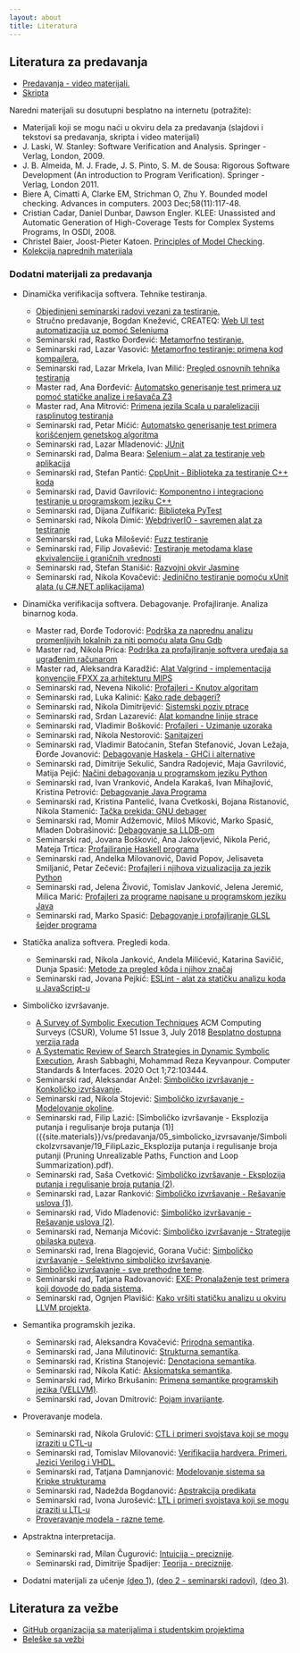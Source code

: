 ```yaml
---
layout: about
title: Literatura
---
```


##  Literatura za predavanja
- [Predavanja - video materijali.](https://www.youtube.com/playlist?list=PL9YwiYfLWcwyVHH5ycdvghwZMKPeONgB5)
- [Skripta]({{site.poincare-vs}}/verifikacija_softvera.pdf)

Naredni materijali su dosutupni besplatno na internetu (potražite):
- Materijali koji se mogu naći u okviru dela za predavanja (slajdovi i tekstovi sa predavanja, skripta i video materijali)
- J. Laski, W. Stanley: Software Verification and Analysis. Springer - Verlag, London, 2009.
- J. B. Almeida, M. J. Frade, J. S. Pinto, S. M. de Sousa: Rigorous Software Development (An introduction to Program Verification). Springer - Verlag, London 2011.
- Biere A, Cimatti A, Clarke EM, Strichman O, Zhu Y. Bounded model checking. Advances in computers. 2003 Dec;58(11):117-48.
- Cristian Cadar, Daniel Dunbar, Dawson Engler. KLEE: Unassisted and Automatic Generation of High-Coverage Tests for Complex Systems Programs, In OSDI, 2008.
- Christel Baier, Joost-Pieter Katoen. [Principles of Model Checking](http://dahlan.unimal.ac.id/files/ebooks/2008%20Principles%20of%20Model%20Checking.pdf).
- [Kolekcija naprednih materijala](https://softwarefoundations.cis.upenn.edu/)

### Dodatni materijali za predavanja
* Dinamička verifikacija softvera. Tehnike testiranja.
    * [Objedinjeni seminarski radovi vezani za testiranje.]({{site.materials}}/vs/predavanja/testiranjeKolekcijaMaterijala.pdf)
    * Stručno predavanje, Bogdan Knežević, CREATEQ: [Web UI test automatizacija uz pomoć Seleniuma]({{site.materials}}/vs/predavanja/02_testiranjeAutomatizacijaSelenium.pptx)
    * Seminarski rad, Rastko Đorđević: [Metamorfno testiranje.]({{site.materials}}/vs/predavanja/02_testiranje/31_RastkoDjordjevic_MetamorfnoTestiranje.pdf)
    * Seminarski rad, Lazar Vasović: [Metamorfno testiranje: primena kod kompajlera.]({{site.materials}}/vs/predavanja/02_testiranje/32_LazarVasovic_EMI.pdf)
    * Seminarski rad, Lazar Mrkela, Ivan Milić: [Pregled osnovnih tehnika testiranja]({{site.materials}}/vs/predavanja/02_testiranje/09_TehnikeTestiranjaMrkelaMilic.pdf)
    * Master rad, Ana Đorđević: [Automatsko generisanje test primera uz pomoć statičke analize i rešavača Z3]({{site.materials}}/vs/predavanja/02_testiranje/MasterRadAnaDjordjevic.pdf)
    * Master rad, Ana Mitrović: [Primena jezila Scala u paralelizaciji rasplinutog testiranja]({{site.materials}}/vs/predavanja/02_testiranje/MasterRadAnaMitrovic.pdf)
    * Seminarski rad, Petar Mićić: [Automatsko generisanje test primera korišćenjem genetskog algoritma]({{site.materials}}/vs/predavanja/02_testiranje/01_PetarMicic_AGTCGA.pdf)
    * Seminarski rad, Lazar Mladenović: [JUnit]({{site.materials}}/vs/predavanja/02_testiranje/03_LazarMladenovic_JUnit.pdf)
    * Seminarski rad, Dalma Beara: [Selenium – alat za testiranje veb aplikacija]({{site.materials}}/vs/predavanja/02_testiranje/06_DalmaBeara_Selenium.pdf)
    * Seminarski rad, Stefan Pantić: [CppUnit - Biblioteka za testiranje C++ koda]({{site.materials}}/vs/predavanja/02_testiranje/07_StefanPantic_CppUnit.pdf)
    * Seminarski rad, David Gavrilović: [Komponentno i integraciono testiranje u programskom jeziku C++]({{site.materials}}/vs/predavanja/02_testiranje/08_DavidGavrilovic_KomponentnoIIntegracionoTestiranjeUProgramskomJezikuCPP.pdf)
    * Seminarski rad, Dijana Zulfikarić: [Biblioteka PyTest]({{site.materials}}/vs/predavanja/02_testiranje/09_DijanaZulfikaric_BibliotekaPyTest.pdf)
    * Seminarski rad, Nikola Dimić: [WebdriverIO - savremen alat za testiranje]({{site.materials}}/vs/predavanja/02_testiranje/10_NikolaDimic_WebdriverIO.pdf)
    * Seminarski rad, Luka Milošević: [Fuzz testiranje]({{site.materials}}/vs/predavanja/02_testiranje/11_LukaMilosevic_Fuzzing.pdf)
    * Seminarski rad, Filip Jovašević: [Testiranje metodama klase ekvivalencije i graničnih vrednosti]({{site.materials}}/vs/predavanja/02_testiranje/13_FilipJovasevic_Testiranje_metodama_klasa_ekvivalencije_i_granicnih_vrednosti.pdf)
    * Seminarski rad, Stefan Stanišić: [Razvojni okvir Jasmine]({{site.materials}}/vs/predavanja/02_testiranje/014_Stefan_Stanisic_Jasmine_Framework.pdf)
    * Seminarski rad, Nikola Kovačević: [Jedinično testiranje pomoću xUnit alata (u C#.NET aplikacijama)]({{site.materials}}/vs/predavanja/02_testiranje/16_NikolaKovacevic_xUnitTestiranje.pdf)

* Dinamička verifikacija softvera. Debagovanje. Profajliranje. Analiza binarnog koda.
    * Master rad, Đorđe Todorović: [Podrška za naprednu analizu promenljivih lokalnih za niti pomoću alata Gnu Gdb]({{site.materials}}/vs/predavanja/03_dinamicka_analiza/MasterRadDjordjeTodorovic.pdf)
    * Master rad, Nikola Prica: [Podrška za profajliranje softvera uređaja sa ugrađenim računarom]({{site.materials}}/vs/predavanja/03_dinamicka_analiza/MasterRadNikolaPrica.pdf)
    * Master rad, Aleksandra Karadžić: [Alat Valgrind - implementacija konvencije FPXX za arhitekturu MIPS]({{site.materials}}/vs/predavanja/03_dinamicka_analiza/MasterRadAleksandraKaradzic.pdf)
    * Seminarski rad, Nevena Nikolić: [Profajleri - Knutov algoritam]({{site.materials}}/vs/predavanja/03_dinamicka_analiza/03_NevenaNikolic_ProfajliranjeIvica.pdf)
    * Seminarski rad, Luka Kalinić: [Kako rade debageri?]({{site.materials}}/vs/predavanja/03_dinamicka_analiza/01_Luka_Kalinic_KakoRadeDebageri.pdf)
    * Seminarski rad, Nikola Dimitrijević: [Sistemski poziv ptrace]({{site.materials}}/vs/predavanja/03_dinamicka_analiza/02_NikolaDimitrijevic_Ptrace.pdf)
    * Seminarski rad, Srdan Lazarević: [Alat komandne linije strace]({{site.materials}}/vs/predavanja/03_dinamicka_analiza/02_SrdjanLazarevic_AlatKomandneLinijeStrace.pdf)
    * Seminarski rad, Vladimir Bošković: [Profajleri - Uzimanje uzoraka]({{site.materials}}/vs/predavanja/03_dinamicka_analiza/04_VladimirBoskovic_ProfajliranjeUzorkovanjem.pdf)
    * Seminarski rad, Nikola Nestorović: [Sanitajzeri]({{site.materials}}/vs/predavanja/03_dinamicka_analiza/05_NikolaNestorovic_SanitajzeriSvrha_i_mogucnosti.pdf)
    * Seminarski rad, Vladimir Batoćanin, Stefan Stefanović, Jovan Ležaja, Đorđe Jovanović: [Debagovanje Haskela - GHCi i alternative]({{site.materials}}/vs/predavanja/03_dinamicka_analiza/06_DebagovanjeHaskelPrograma_BatoćaninStefanovićLezajaJovanović.pdf)
    * Seminarski rad, Dimitrije Sekulić, Sandra Radojević, Maja Gavrilović, Matija Pejić: [Načini debagovanja u programskom jeziku Python]({{site.materials}}/vs/predavanja/03_dinamicka_analiza/07_DebagovanjePython_SekulicRadojevicGavrilovicPejic.pdf)
    * Seminarski rad, Ivan Vranković, Andela Karakaš, Ivan Mihajlović, Kristina Petrović: [Debagovanje Java Programa]({{site.materials}}/vs/predavanja/03_dinamicka_analiza/08_DebagovanjeJavaPrograma_VrankovicKarakasMihajlovicPetrovic.pdf)
    * Seminarski rad, Kristina Pantelić, Ivana Cvetkoski, Bojana Ristanović, Nikola Stamenić: [Tačka prekida: GNU debager]({{site.materials}}/vs/predavanja/03_dinamicka_analiza/09_GnuGdbDebager_PantelićCvetkoskiRistanovićStamenić.pdf)
    * Seminarski rad, Momir Adžemović, Miloš Miković, Marko Spasić, Mladen Dobrašinović: [Debagovanje sa LLDB-om]({{site.materials}}/vs/predavanja/03_dinamicka_analiza/10_LLDBDebager_AdzemovicMikovicSpasicDobrasinovic.pdf)
    * Seminarski rad, Jovana Bošković, Ana Jakovljević, Nikola Perić, Mateja Trtica: [Profajliranje Haskell programa]({{site.materials}}/vs/predavanja/03_dinamicka_analiza/11_ProfajliranjeHaskell_TrticaJakovljevicBoskovicPeric.pdf)
    * Seminarski rad, Andelka Milovanović, David Popov, Jelisaveta Smiljanić, Petar Zečević: [Profajleri i njihova vizualizacija za jezik Python]({{site.materials}}/vs/predavanja/03_dinamicka_analiza/12_ProfajleriZaPython_ZecevicSmiljanicMilovanovicPopov.pdf)
    * Seminarski rad, Jelena Živović, Tomislav Janković, Jelena Jeremić, Milica Marić: [Profajleri za programe napisane u programskom jeziku Java]({{site.materials}}/vs/predavanja/03_dinamicka_analiza/13_ProfajliranjeJava_JankovicMaricZivovicJeremic.pdf)
    * Seminarski rad, Marko Spasić: [Debagovanje i profajliranje GLSL šejder programa]({{site.materials}}/vs/predavanja/03_dinamicka_analiza/14_GLSLdebagovanje_MarkoSpasic.pdf)

* Statička analiza softvera. Pregledi koda.
    * Seminarski rad, Nikola Janković, Andela Milićević, Katarina Savičić, Dunja Spasić: [Metode za pregled kôda i njihov značaj]({{site.materials}}/vs/predavanja/04_staticka_analiza_pregledi/01_PreglediKoda_JankovicMilicevicSavicicSpasic.pdf)
    * Seminarski rad, Jovana Pejkić: [ESLint - alat za statičku analizu koda u JavaScript-u]({{site.materials}}/vs/predavanja/04_staticka_analiza_pregledi/02_ESLintAlatZaStatickuAnalizuKodaUJavaScriptu_JovanaPejkic.pdf)

* Simboličko izvršavanje.
    * [A Survey of Symbolic Execution Techniques](https://dl.acm.org/citation.cfm?id=3182657) ACM Computing Surveys (CSUR), Volume 51 Issue 3, July 2018
        [Besplatno dostupna verzija rada](https://arxiv.org/pdf/1610.00502.pdf)
    * [A Systematic Review of Search Strategies in Dynamic Symbolic Execution](https://www.sciencedirect.com/science/article/abs/pii/S0920548919300066), Arash Sabbaghi, Mohammad Reza Keyvanpour. Computer Standards & Interfaces. 2020 Oct 1;72:103444.
    * Seminarski rad, Aleksandar Anžel: [Simboličko izvršavanje - Konkoličko izvršavanje]({{site.materials}}/vs/predavanja/05_simbolicko_izvrsavanje/SimbolickoIzvrsavanje/16_AleksandarAnžel_KonkoličkoIzvršavanje.pdf).
    * Seminarski rad, Nikola Stojević: [Simboličko izvršavanje - Modelovanje okoline]({{site.materials}}/vs/predavanja/05_simbolicko_izvrsavanje/SimbolickoIzvrsavanje/18_Nikola_Stojevic_ModelovanjeOkoline.pdf).
    * Seminarski rad, Filip Lazić: [Simboličko izvršavanje - Eksplozija putanja i regulisanje broja putanja (1)]({{site.materials}}/vs/predavanja/05_simbolicko_izvrsavanje/SimbolickoIzvrsavanje/19_FilipLazic_Eksplozija putanja i regulisanje broja putanji (Pruning Unrealizable Paths, Function and Loop Summarization).pdf).
    * Seminarski rad, Saša Cvetković: [Simboličko izvršavanje - Eksplozija putanja i regulisanje broja putanja (2)]({{site.materials}}/vs/predavanja/05_simbolicko_izvrsavanje/SimbolickoIzvrsavanje/21_SasaCvetkovic_EksplozijaPutanjaIRegulisanjeBrojaPutanji.pdf).
    * Seminarski rad, Lazar Ranković: [Simboličko izvršavanje - Rešavanje uslova (1)]({{site.materials}}/vs/predavanja/05_simbolicko_izvrsavanje/SimbolickoIzvrsavanje/22_ResavanjeUslovaUKontekstuSimbolickogIzvrsavanjaLazarRankovic.pdf).
    * Seminarski rad, Vido Mladenović: [Simboličko izvršavanje - Rešavanje uslova (2)]({{site.materials}}/vs/predavanja/05_simbolicko_izvrsavanje/SimbolickoIzvrsavanje/23_VidoMladenovic_ResavanjeUslova.pdf).
    * Seminarski rad, Nemanja Mićović: [Simboličko izvršavanje - Strategije obilaska puteva]({{site.materials}}/vs/predavanja/05_simbolicko_izvrsavanje/SimbolickoIzvrsavanje/26_NemanjaMicovic_StrategijeObilaskaPuteva.pdf).
    * Seminarski rad, Irena Blagojević, Gorana Vučić: [Simboličko izvršavanje - Selektivno simboličko izvršavanje]({{site.materials}}/vs/predavanja/05_simbolicko_izvrsavanje/SimbolickoIzvrsavanje/27_IrenaBlagojevicGoranaVucic_SelektivnoSimbolickoIzvrsavanje.pdf).
    * [Simboličko izvršavanje - sve prethodne teme]({{site.materials}}/vs/predavanja/05_simbolicko_izvrsavanje/SimbolickoIzvrsavanje.zip).
    * Seminarski rad, Tatjana Radovanović: [EXE: Pronalaženje test primera koji dovode do pada sistema]({{site.materials}}/vs/predavanja/05_simbolicko_izvrsavanje/SimbolickoIzvrsavanje/12_TatjanaRadovanovic_EXEAutomatskoGenerisanjeUlazaKojiProizvodePadSistema.pdf).
    * Seminarski rad, Ognjen Plavišić: [Kako vršiti statičku analizu u okviru LLVM projekta]({{site.materials}}/vs/predavanja/05_simbolicko_izvrsavanje/SimbolickoIzvrsavanje/15_OgnjenPlavsic_StatickaAnalizaULLVM-u.pdf).

* Semantika programskih jezika.
    * Seminarski rad, Aleksandra Kovačević: [Prirodna semantika]({{site.materials}}/vs/predavanja/06_semantika/07_AleksandraKovacevic_PrirodnaSemantika.pdf).
    * Seminarski rad, Jana Milutinović: [Strukturna semantika]({{site.materials}}/vs/predavanja/06_semantika/08_JanaMilutinovic_StruktSem.pdf).
    * Seminarski rad, Kristina Stanojević: [Denotaciona semantika]({{site.materials}}/vs/predavanja/06_semantika/09_KristinaStanojevic_DenotacionaSemantikaKrozPrimere.pdf).
    * Seminarski rad, Nikola Katić: [Aksiomatska semantika]({{site.materials}}/vs/predavanja/06_semantika/10_NikolaKatic_AksiomatskaSemantika.pdf).
    * Seminarski rad, Mirko Brkušanin: [Primena semantike programskih jezika (VELLVM)]({{site.materials}}/vs/predavanja/06_semantika/11_VELLVM_MirkoBrkusanin.pdf).
    * Seminarski rad, Jovan Dmitrović: [Pojam invarijante]({{site.materials}}/vs/predavanja/06_semantika/05_JovanDmitrovic_Invarijante.pdf).

* Proveravanje modela.
    * Seminarski rad, Nikola Grulović: [CTL i primeri svojstava koji se mogu izraziti u CTL-u]({{site.materials}}/vs/predavanja/07_proveravanje_modela/04_NikolaGrulovic_CTL.pdf)
    * Seminarski rad, Tomislav Milovanović: [Verifikacija hardvera. Primeri. Jezici Verilog i VHDL.]({{site.materials}}/vs/predavanja/07_proveravanje_modela/11_VerifikacijaHardvera_TomislavMilovanovic.pdf)
    * Seminarski rad, Tatjana Damnjanović: [Modelovanje sistema sa Kripke strukturama]({{site.materials}}/vs/predavanja/07_proveravanje_modela/12_TatjanaDamnjanovic_ModelovanjeSistemaKripkeStrukturama.pdf)
    * Seminarski rad, Nadežda Bogdanović: [Apstrakcija predikata]({{site.materials}}/vs/predavanja/07_proveravanje_modela/13_NadezdaBogdanovic_ApstrakcijaPredikata.pdf)
    * Seminarski rad, Ivona Jurošević: [LTL i primeri svojstava koji se mogu izraziti u LTL-u]({{site.materials}}/vs/predavanja/07_proveravanje_modela/14_IvonaJurosevic_LTLiPrimeriSvojstava.pdf)
    * [Proveravanje modela - razne teme]({{site.materials}}/vs/predavanja/07_proveravanje_modela/ProveravanjeModela.zip).

* Apstraktna interpretacija.
    * Seminarski rad, Milan Čugurović: [Intuicija - preciznije]({{site.materials}}/vs/predavanja/08_abstraktna_interpretacija/28_Milan_Cugurovic_ApstraktnaInterpretacijaUvod.pdf).
    * Seminarski rad, Dimitrije Špadijer: [Teorija - preciznije]({{site.materials}}/vs/predavanja/08_abstraktna_interpretacija/29_DimitrijeSpadijer_ApstraktnaInterpretacija.pdf).

* Dodatni materijali za učenje [(deo 1)]({{site.poincare-vs}}/predavanja/dodatni_materijali/materijali.zip), [(deo 2 - seminarski radovi)](https://github.com/MATF-Software-Verification), [(deo 3)]({{site.poincare-vs}}/predavanja/dodatni_materijali/materijali2019.zip).

## Literatura za vežbe
- [GitHub organizacija sa materijalima i studentskim projektima](https://github.com/MATF-Software-Verification)
- [Beleške sa vežbi](https://github.com/MATF-Software-Verification/VS-materials/MATERIALS.pdf)
